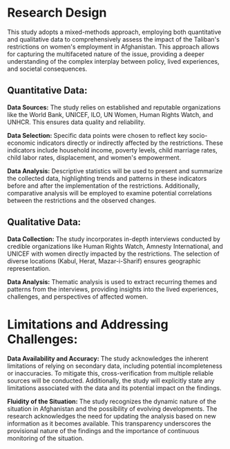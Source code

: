 # Research Design
This study adopts a mixed-methods approach, employing both quantitative and qualitative data to comprehensively assess the impact of the Taliban's restrictions on women's employment in Afghanistan. This approach allows for capturing the multifaceted nature of the issue, providing a deeper understanding of the complex interplay between policy, lived experiences, and societal consequences.

## Quantitative Data:
**Data Sources:** The study relies on established and reputable organizations like the World Bank, UNICEF, ILO, UN Women, Human Rights Watch, and UNHCR. This ensures data quality and reliability.

**Data Selection:** Specific data points were chosen to reflect key socio-economic indicators directly or indirectly affected by the restrictions. These indicators include household income, poverty levels, child marriage rates, child labor rates, displacement, and women's empowerment.

**Data Analysis:** Descriptive statistics will be used to present and summarize the collected data, highlighting trends and patterns in these indicators before and after the implementation of the restrictions. Additionally, comparative analysis will be employed to examine potential correlations between the restrictions and the observed changes.
## Qualitative Data:

**Data Collection:** The study incorporates in-depth interviews conducted by credible organizations like Human Rights Watch, Amnesty International, and UNICEF with women directly impacted by the restrictions. The selection of diverse locations (Kabul, Herat, Mazar-i-Sharif) ensures geographic representation.


**Data Analysis:** Thematic analysis is used to extract recurring themes and patterns from the interviews, providing insights into the lived experiences, challenges, and perspectives of affected women.
# Limitations and Addressing Challenges:

**Data Availability and Accuracy:** The study acknowledges the inherent limitations of relying on secondary data, including potential incompleteness or inaccuracies. To mitigate this, cross-verification from multiple reliable sources will be conducted. Additionally, the study will explicitly state any limitations associated with the data and its potential impact on the findings.

**Fluidity of the Situation:** The study recognizes the dynamic nature of the situation in Afghanistan and the possibility of evolving developments. The research acknowledges the need for updating the analysis based on new information as it becomes available. This transparency underscores the provisional nature of the findings and the importance of continuous monitoring of the situation.
